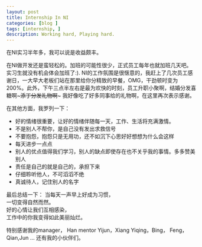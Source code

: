 ```yaml
---
layout: post
title: Internship In NI
categories: [blog ]
tags: [internship, ]
description: Working hard, Playing hard.
---
```


在NI实习半年多，我可以说是收益颇丰。

在NI做开发还是蛮轻松的。加班的可能性很少，正式员工每年也就加班几天吧。实习生就没有机会体会加班了:). NI的工作氛围是很惬意的，我赶上了几次员工感谢日，一大早大老板们站在那里给你分精致的早餐，OMG，干劲顿时变为200%。此外，下午三点半左右是最为欢快的时刻，员工升职小聚啊，结婚分发喜糖啊~~~添丁分发礼物啊~~~ 我好像吃了好多同事给的礼物啊，在这里再次表示感谢。

在其他方面，我罗列一下：
* 好的情绪很重要，让好的情绪伴随每一天，工作、生活将充满激情。
* 不是别人不帮你，是自己没有发出求救信号
* 不要抱怨，抱怨只是无用功，还不如沉下心思好好想想为什么会这样
* 每天进步一点点
* 别人的优点值得我们学习，别人的缺点即使存在也不关乎我的事情。多多赞美别人
* 责任是自己的就是自己的，承担下来
* 仔细聆听他人，不可滔滔不绝
* 真诚待人，记住别人的名字

最后总结一下：
当每天一声早上好成为习惯，  
一切变得自然而然。  
好的心情让我们互相感染，    
工作中的你我变得如此美丽灿烂。   

特别感谢我的manager， Han
mentor Yijun，Xiang
Yiqing，Bing， Feng， Qian,Jun ...
还有我的小伙伴们。
